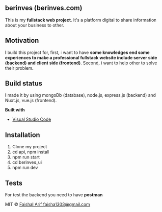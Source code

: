 ## berinves (berinves.com)
This is my **fullstack web project**. It's a platform digital to share information about your business to other.

## Motivation
I build this project for, first, i want to have **some knowledges end some experiences to make a professional fullstack website include server side (backend) and client side (frontend)**. Second, i want to help other to solve their problem.

## Build status
I made it by using mongoDb (database), node.js, express.js (backend) and Nuxt.js, vue.js (frontend).

 
<b>Built with</b>
- [Visual Studio Code](https://code.visualstudio.com)

## Installation
1. Clone my project
2. cd api, npm install
3. npm run start
4. cd berinves_ui
5. npm run dev

## Tests
For test the backend you need to have **postman**


MIT © [Faishal Arif <faisha1303@gmail.com>]()